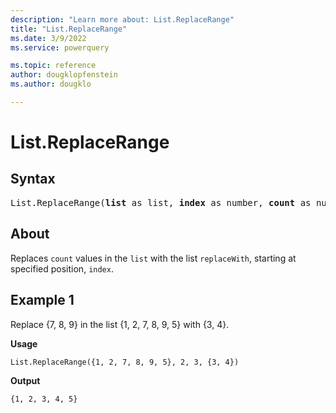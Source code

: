 ```yaml
---
description: "Learn more about: List.ReplaceRange"
title: "List.ReplaceRange"
ms.date: 3/9/2022
ms.service: powerquery

ms.topic: reference
author: dougklopfenstein
ms.author: dougklo

---
```

# List.ReplaceRange

## Syntax

<pre>
List.ReplaceRange(<b>list</b> as list, <b>index</b> as number, <b>count</b> as number, <b>replaceWith</b> as list) as list
</pre>
  
## About

Replaces `count` values in the `list` with the list `replaceWith`, starting at specified position, `index`.

## Example 1

Replace {7, 8, 9} in the list {1, 2, 7, 8, 9, 5} with {3, 4}.

**Usage**

```powerquery-m
List.ReplaceRange({1, 2, 7, 8, 9, 5}, 2, 3, {3, 4})
```

**Output**

`{1, 2, 3, 4, 5}`
